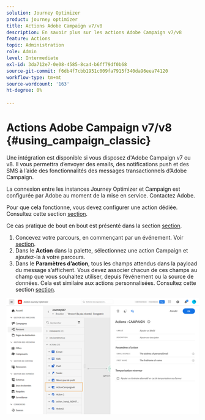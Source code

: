 ```yaml
---
solution: Journey Optimizer
product: journey optimizer
title: Actions Adobe Campaign v7/v8
description: En savoir plus sur les actions Adobe Campaign v7/v8
feature: Actions
topic: Administration
role: Admin
level: Intermediate
exl-id: 3da712e7-0e08-4585-8ca4-b6ff79df0b68
source-git-commit: f6db4f7cbb1951c009fa7915f340da96eea74120
workflow-type: tm+mt
source-wordcount: '163'
ht-degree: 0%

---
```


# Actions Adobe Campaign v7/v8 {#using_campaign_classic}

Une intégration est disponible si vous disposez d&#39;Adobe Campaign v7 ou v8. Il vous permettra d’envoyer des emails, des notifications push et des SMS à l’aide des fonctionnalités des messages transactionnels d’Adobe Campaign.

La connexion entre les instances Journey Optimizer et Campaign est configurée par Adobe au moment de la mise en service. Contactez Adobe.

Pour que cela fonctionne, vous devez configurer une action dédiée. Consultez cette section [section](../action/acc-action.md).

Ce cas pratique de bout en bout est présenté dans la section [section](../building-journeys/ajo-ac.md).

1. Concevez votre parcours, en commençant par un événement. Voir [section](../building-journeys/journey.md).
1. Dans le **Action** dans la palette, sélectionnez une action Campaign et ajoutez-la à votre parcours.
1. Dans le **Paramètres d’action**, tous les champs attendus dans la payload du message s’affichent. Vous devez associer chacun de ces champs au champ que vous souhaitez utiliser, depuis l’événement ou la source de données. Cela est similaire aux actions personnalisées. Consultez cette section [section](../building-journeys/using-custom-actions.md).

![](assets/accintegration2.png)
